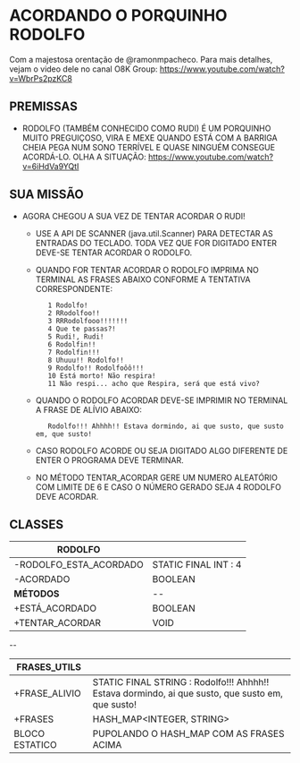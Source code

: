 # ACORDANDO O PORQUINHO RODOLFO

Com a majestosa orentação de @ramonmpacheco. Para mais detalhes, vejam o video dele no canal O8K Group: https://www.youtube.com/watch?v=WbrPs2pzKC8 

## PREMISSAS
 - RODOLFO (TAMBÉM CONHECIDO COMO RUDI) É UM PORQUINHO MUITO PREGUIÇOSO, VIRA E MEXE QUANDO ESTÁ COM A BARRIGA CHEIA PEGA NUM SONO TERRÍVEL E QUASE NINGUÉM CONSEGUE ACORDÁ-LO. OLHA A SITUAÇÃO: https://www.youtube.com/watch?v=6iHdVa9YQtI

## SUA MISSÃO
 - AGORA CHEGOU A SUA VEZ DE TENTAR ACORDAR O RUDI!
   - USE A API DE SCANNER (java.util.Scanner) PARA DETECTAR AS ENTRADAS DO TECLADO. TODA VEZ QUE FOR DIGITADO ENTER DEVE-SE TENTAR ACORDAR O RODOLFO. 
   - QUANDO FOR TENTAR ACORDAR O RODOLFO IMPRIMA NO TERMINAL AS FRASES ABAIXO CONFORME A TENTATIVA CORRESPONDENTE:
 
		    1 Rodolfo!  
		    2 RRodolfoo!!  
		    3 RRRodolfooo!!!!!!!  
		    4 Que te passas?!  
		    5 Rudi!, Rudi!  
		    6 Rodolfin!!  
		    7 Rodolfin!!!  
		    8 Uhuuu!! Rodolfo!!  
		    9 Rodolfo!! Rodolfoôô!!!  
		    10 Está morto! Não respira!  
		    11 Não respi... acho que Respira, será que está vivo?

   - QUANDO O RODOLFO ACORDAR DEVE-SE IMPRIMIR NO TERMINAL A FRASE DE ALÍVIO ABAIXO:
   
		    Rodolfo!!! Ahhhh!! Estava dormindo, ai que susto, que susto em, que susto!

   - CASO RODOLFO ACORDE OU SEJA DIGITADO ALGO DIFERENTE DE ENTER O PROGRAMA DEVE TERMINAR. 
   - NO MÉTODO TENTAR_ACORDAR GERE UM NUMERO ALEATÓRIO COM LIMITE DE 6 E CASO O NÚMERO GERADO SEJA 4 RODOLFO DEVE ACORDAR. 
 
 ## CLASSES

|RODOLFO||
|--|--|
|-RODOLFO_ESTA_ACORDADO|STATIC FINAL INT : 4|
|-ACORDADO|BOOLEAN|
|**MÉTODOS**|--|
|+ESTÁ_ACORDADO|BOOLEAN|
|+TENTAR_ACORDAR|VOID

--

|FRASES_UTILS||
|--|--|
|+FRASE_ALIVIO|STATIC FINAL STRING : Rodolfo!!! Ahhhh!! Estava dormindo, ai que susto, que susto em, que susto!|
|+FRASES|HASH_MAP<INTEGER, STRING>|
|BLOCO ESTATICO|PUPOLANDO O HASH_MAP COM AS FRASES ACIMA|

